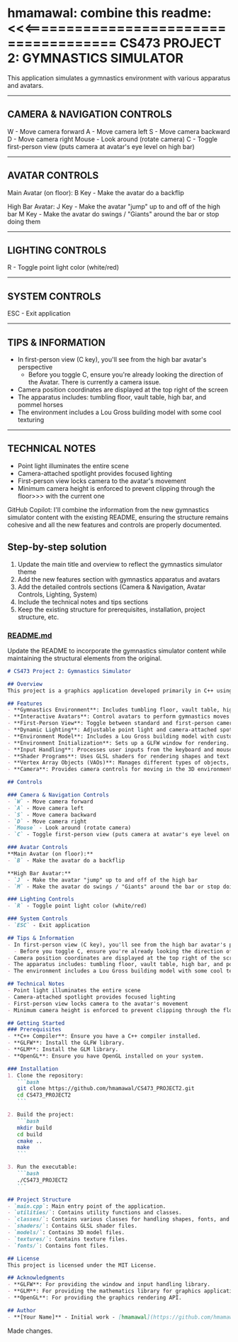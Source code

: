 hmamawal: combine this readme: <<<=====================================
CS473 PROJECT 2: GYMNASTICS SIMULATOR
=====================================

This application simulates a gymnastics environment with various apparatus and avatars.

--------------------------
CAMERA & NAVIGATION CONTROLS
--------------------------
W       - Move camera forward
A       - Move camera left
S       - Move camera backward
D       - Move camera right
Mouse   - Look around (rotate camera)
C       - Toggle first-person view (puts camera at avatar's eye level on high bar)

--------------------------
AVATAR CONTROLS
--------------------------
Main Avatar (on floor):
B Key       - Make the avatar do a backflip

High Bar Avatar:
J Key       - Make the avatar "jump" up to and off of the high bar
M Key       - Make the avatar do swings / "Giants" around the bar or stop doing them

--------------------------
LIGHTING CONTROLS
--------------------------
R       - Toggle point light color (white/red)

--------------------------
SYSTEM CONTROLS
--------------------------
ESC     - Exit application

--------------------------
TIPS & INFORMATION
--------------------------
- In first-person view (C key), you'll see from the high bar avatar's perspective
   - Before you toggle C, ensure you're already looking the direction of the Avatar. There is currently a camera issue.
- Camera position coordinates are displayed at the top right of the screen
- The apparatus includes: tumbling floor, vault table, high bar, and pommel horses
- The environment includes a Lou Gross building model with some cool texturing

--------------------------
TECHNICAL NOTES
--------------------------
- Point light illuminates the entire scene
- Camera-attached spotlight provides focused lighting
- First-person view locks camera to the avatar's movement
- Minimum camera height is enforced to prevent clipping through the floor>>> with the current one

GitHub Copilot: I'll combine the information from the new gymnastics simulator content with the existing README, ensuring the structure remains cohesive and all the new features and controls are properly documented.

## Step-by-step solution

1. Update the main title and overview to reflect the gymnastics simulator theme
2. Add the new features section with gymnastics apparatus and avatars
3. Add the detailed controls sections (Camera & Navigation, Avatar Controls, Lighting, System)
4. Include the technical notes and tips sections
5. Keep the existing structure for prerequisites, installation, project structure, etc.

### [README.md](file:///c%3A/Users/hunter.mamawal/Classes/CS473_Computer_Graphics/CS473_PROJECT2/README.md)

Update the README to incorporate the gymnastics simulator content while maintaining the structural elements from the original.

````markdown
# CS473 Project 2: Gymnastics Simulator

## Overview
This project is a graphics application developed primarily in C++ using OpenGL and GLFW. It simulates a gymnastics environment with various apparatus and avatars, allowing for interactive control of the camera and gymnastics movements.

## Features
- **Gymnastics Environment**: Includes tumbling floor, vault table, high bar, and pommel horses.
- **Interactive Avatars**: Control avatars to perform gymnastics moves like backflips and giants.
- **First-Person View**: Toggle between standard and first-person camera perspectives.
- **Dynamic Lighting**: Adjustable point light and camera-attached spotlight.
- **Environment Model**: Includes a Lou Gross building model with custom texturing.
- **Environment Initialization**: Sets up a GLFW window for rendering.
- **Input Handling**: Processes user inputs from the keyboard and mouse to navigate the 3D space.
- **Shader Programs**: Uses GLSL shaders for rendering shapes and text.
- **Vertex Array Objects (VAOs)**: Manages different types of objects, including basic shapes, textured shapes, and imported shapes.
- **Camera**: Provides camera controls for moving in the 3D environment.

## Controls

### Camera & Navigation Controls
- `W` - Move camera forward
- `A` - Move camera left
- `S` - Move camera backward
- `D` - Move camera right
- `Mouse` - Look around (rotate camera)
- `C` - Toggle first-person view (puts camera at avatar's eye level on high bar)

### Avatar Controls
**Main Avatar (on floor):**
- `B` - Make the avatar do a backflip

**High Bar Avatar:**
- `J` - Make the avatar "jump" up to and off of the high bar
- `M` - Make the avatar do swings / "Giants" around the bar or stop doing them

### Lighting Controls
- `R` - Toggle point light color (white/red)

### System Controls
- `ESC` - Exit application

## Tips & Information
- In first-person view (C key), you'll see from the high bar avatar's perspective
  - Before you toggle C, ensure you're already looking the direction of the Avatar. There is currently a camera issue.
- Camera position coordinates are displayed at the top right of the screen
- The apparatus includes: tumbling floor, vault table, high bar, and pommel horses
- The environment includes a Lou Gross building model with some cool texturing

## Technical Notes
- Point light illuminates the entire scene
- Camera-attached spotlight provides focused lighting
- First-person view locks camera to the avatar's movement
- Minimum camera height is enforced to prevent clipping through the floor

## Getting Started
### Prerequisites
- **C++ Compiler**: Ensure you have a C++ compiler installed.
- **GLFW**: Install the GLFW library.
- **GLM**: Install the GLM library.
- **OpenGL**: Ensure you have OpenGL installed on your system.

### Installation
1. Clone the repository:
   ```bash
   git clone https://github.com/hmamawal/CS473_PROJECT2.git
   cd CS473_PROJECT2
   ```

2. Build the project:
   ```bash
   mkdir build
   cd build
   cmake ..
   make
   ```

3. Run the executable:
   ```bash
   ./CS473_PROJECT2
   ```

## Project Structure
- `main.cpp`: Main entry point of the application.
- `utilities/`: Contains utility functions and classes.
- `classes/`: Contains various classes for handling shapes, fonts, and imported objects.
- `shaders/`: Contains GLSL shader files.
- `models/`: Contains 3D model files.
- `textures/`: Contains texture files.
- `fonts/`: Contains font files.

## License
This project is licensed under the MIT License.

## Acknowledgments
- **GLFW**: For providing the window and input handling library.
- **GLM**: For providing the mathematics library for graphics applications.
- **OpenGL**: For providing the graphics rendering API.

## Author
- **[Your Name]** - Initial work - [hmamawal](https://github.com/hmamawal)
````

Made changes.
